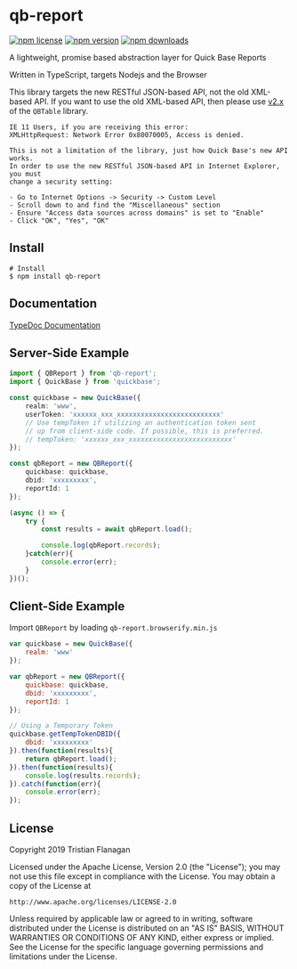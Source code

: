 qb-report
=========

[![npm license](https://img.shields.io/npm/l/qb-report.svg)](https://www.npmjs.com/package/qb-report) [![npm version](https://img.shields.io/npm/v/qb-report.svg)](https://www.npmjs.com/package/qb-report) [![npm downloads](https://img.shields.io/npm/dm/qb-report.svg)](https://www.npmjs.com/package/qb-report)

A lightweight, promise based abstraction layer for Quick Base Reports

Written in TypeScript, targets Nodejs and the Browser

This library targets the new RESTful JSON-based API, not the old XML-based API. If you want to use the old XML-based API, then please use [v2.x](https://github.com/tflanagan/node-qb-table/tree/v2.x/) of the `QBTable` library.

```
IE 11 Users, if you are receiving this error:
XMLHttpRequest: Network Error 0x80070005, Access is denied.

This is not a limitation of the library, just how Quick Base's new API works.
In order to use the new RESTful JSON-based API in Internet Explorer, you must
change a security setting:

- Go to Internet Options -> Security -> Custom Level
- Scroll down to and find the "Miscellaneous" section
- Ensure "Access data sources across domains" is set to "Enable"
- Click "OK", "Yes", "OK"
```

Install
-------
```
# Install
$ npm install qb-report
```

Documentation
-------------

[TypeDoc Documentation](https://tflanagan.github.io/node-qb-report/)

Server-Side Example
-------------------
```typescript
import { QBReport } from 'qb-report';
import { QuickBase } from 'quickbase';

const quickbase = new QuickBase({
    realm: 'www',
    userToken: 'xxxxxx_xxx_xxxxxxxxxxxxxxxxxxxxxxxxxx'
    // Use tempToken if utilizing an authentication token sent
    // up from client-side code. If possible, this is preferred.
    // tempToken: 'xxxxxx_xxx_xxxxxxxxxxxxxxxxxxxxxxxxxx'
});

const qbReport = new QBReport({
	quickbase: quickbase,
	dbid: 'xxxxxxxxx',
	reportId: 1
});

(async () => {
    try {
        const results = await qbReport.load();

        console.log(qbReport.records);
    }catch(err){
        console.error(err);
    }
})();
```

Client-Side Example
-------------------
Import `QBReport` by loading `qb-report.browserify.min.js`

```javascript
var quickbase = new QuickBase({
    realm: 'www'
});

var qbReport = new QBReport({
	quickbase: quickbase,
	dbid: 'xxxxxxxxx',
	reportId: 1
});

// Using a Temporary Token
quickbase.getTempTokenDBID({
    dbid: 'xxxxxxxxx'
}).then(function(results){
    return qbReport.load();
}).then(function(results){
    console.log(results.records);
}).catch(function(err){
    console.error(err);
});
```

License
-------
Copyright 2019 Tristian Flanagan

Licensed under the Apache License, Version 2.0 (the "License");
you may not use this file except in compliance with the License.
You may obtain a copy of the License at

    http://www.apache.org/licenses/LICENSE-2.0

Unless required by applicable law or agreed to in writing, software
distributed under the License is distributed on an "AS IS" BASIS,
WITHOUT WARRANTIES OR CONDITIONS OF ANY KIND, either express or implied.
See the License for the specific language governing permissions and
limitations under the License.
